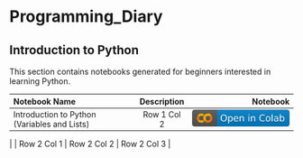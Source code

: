 # Programming_Diary
## Introduction to Python
This section contains notebooks generated for beginners interested in learning Python. 

| Notebook Name | Description | Notebook |
| :--- | :---: | ---: |
| Introduction to Python (Variables and Lists) | Row 1 Col 2 | [![colab](imgs/colab.svg)](https://colab.research.google.com/github/narminGhaffari/Programming_Diary/blob/main/1_Introduction%20to%20Python%20(Variables%20and%20Lists).ipynb#scrollTo=IIheYqLJr5Ko)
|
| Row 2 Col 1 | Row 2 Col 2 | Row 2 Col 3 |

